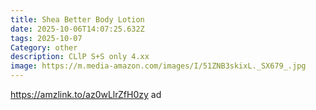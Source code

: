 ```yaml
---
title: Shea Better Body Lotion
date: 2025-10-06T14:07:25.632Z
tags: 2025-10-07
Category: other
description: CLlP S+S only 4.xx
image: https://m.media-amazon.com/images/I/51ZNB3skixL._SX679_.jpg
---
```

https://amzlink.to/az0wLlrZfH0zy   ad